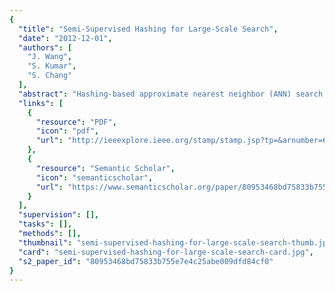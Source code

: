 ```yaml
---
{
  "title": "Semi-Supervised Hashing for Large-Scale Search",
  "date": "2012-12-01",
  "authors": [
    "J. Wang",
    "S. Kumar",
    "S. Chang"
  ],
  "abstract": "Hashing-based approximate nearest neighbor (ANN) search in huge databases has become popular due to its computational and memory efficiency. The popular hashing methods, e.g., Locality Sensitive Hashing and Spectral Hashing, construct hash functions based on random or principal projections. The resulting hashes are either not very accurate or are inefficient. Moreover, these methods are designed for a given metric similarity. On the contrary, semantic similarity is usually given in terms of pairwise labels of samples. There exist supervised hashing methods that can handle such semantic similarity, but they are prone to overfitting when labeled data are small or noisy. In this work, we propose a semi-supervised hashing (SSH) framework that minimizes empirical error over the labeled set and an information theoretic regularizer over both labeled and unlabeled sets. Based on this framework, we present three different semi-supervised hashing methods, including orthogonal hashing, nonorthogonal hashing, and sequential hashing. Particularly, the sequential hashing method generates robust codes in which each hash function is designed to correct the errors made by the previous ones. We further show that the sequential learning paradigm can be extended to unsupervised domains where no labeled pairs are available. Extensive experiments on four large datasets (up to 80 million samples) demonstrate the superior performance of the proposed SSH methods over state-of-the-art supervised and unsupervised hashing techniques.",
  "links": [
    {
      "resource": "PDF",
      "icon": "pdf",
      "url": "http://ieeexplore.ieee.org/stamp/stamp.jsp?tp=&arnumber=6148236"
    },
    {
      "resource": "Semantic Scholar",
      "icon": "semanticscholar",
      "url": "https://www.semanticscholar.org/paper/80953468bd75833b755e7e4c25abe009dfd84cf0"
    }
  ],
  "supervision": [],
  "tasks": [],
  "methods": [],
  "thumbnail": "semi-supervised-hashing-for-large-scale-search-thumb.jpg",
  "card": "semi-supervised-hashing-for-large-scale-search-card.jpg",
  "s2_paper_id": "80953468bd75833b755e7e4c25abe009dfd84cf0"
}
---
```


